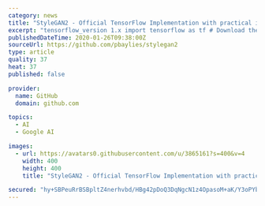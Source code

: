 ```yaml
---
category: news
title: "StyleGAN2 - Official TensorFlow Implementation with practical improvements"
excerpt: "tensorflow_version 1.x import tensorflow as tf # Download the code !git clone https://github.com/skyflynil/stylegan2.git %cd stylegan2 !nvcc test_nvcc.cu -o test_nvcc -run print('Tensorflow version: {}'.format(tf.__version__) ) !nvidia-smi -L print('GPU Identified at: {}'.format(tf.test.gpu_device_name())) Tar your raw data and upload to google ..."
publishedDateTime: 2020-01-26T09:38:00Z
sourceUrl: https://github.com/pbaylies/stylegan2
type: article
quality: 37
heat: 37
published: false

provider:
  name: GitHub
  domain: github.com

topics:
  - AI
  - Google AI

images:
  - url: https://avatars0.githubusercontent.com/u/3865161?s=400&v=4
    width: 400
    height: 400
    title: "StyleGAN2 - Official TensorFlow Implementation with practical improvements"

secured: "hy+SBPeuRrBSBpltZ4nerhvbd/HBg42pDoQ3DqNgcN1z4OpasoM+aK/Y3oPYbXaXefPEBJCMtZDC+ttOlG7PCyG4xiWi9LaKrJDVRlL/yqdzoiMUwoolhhrSn1grF+6f86xCB35/E0sk5OQp1m4Vnhrk1BBySrKjncHaQv58Hsb5H9aPWIRYPaAvHAWNiO6pWFv6WBPx32p5NmSn6pUvEV250mBIKTvzk60SPlDQaMPCLN+y6QPsMplN8UBU5f3vd9cGlVZJNLO4rg/nzKW+CZBhtflg92a2S2LQ39tsUI+F3CkS5NyUpF3bRjbdqefFJl6LM8TJOjCUdzk5hDpQ9O/My7cjKVGt3Z3LlWYQSvcohHofI6WKnYAProMNdL+kFwQQbpEhecP72mJUX3I1D1ZnzKn4cwJUYVtjubFtFu/sIykEVfiU2+7Zq0heaD6wgZ/EBGHSL4ZhcNwMBfUQL7LEmJGOVQovGvFjwX2GMJQ=;k2s6DS1Ao8jyvacyseqRjg=="
---
```


